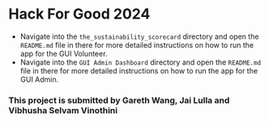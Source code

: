 # Hack For Good 2024

- Navigate into the `the_sustainability_scorecard` directory and open the `README.md` file in there for more detailed instructions on how to run the app for the GUI Volunteer.
- Navigate into the `GUI Admin Dashboard` directory and open the `README.md` file in there for more detailed instructions on how to run the app for the GUI Admin.

### This project is submitted by Gareth Wang, Jai Lulla and Vibhusha Selvam Vinothini
